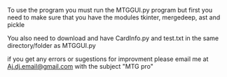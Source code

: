 To use the program you must run the MTGGUI.py program but first you need to make sure that you have the modules tkinter, mergedeep, ast and pickle

You also need to download and have CardInfo.py and test.txt in the same directory/folder as MTGGUI.py

if you get any errors or sugestions for improvment please email me at Aj.dj.email@gmail.com with the subject "MTG pro"
